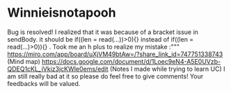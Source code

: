 # Winnieisnotapooh
Bug is resolved! I realized that it was because of a bracket issue in sendBody. 
it should be if((len = read(...))>0){} instead of if((len = read(...)>0)){} . Took me an h plus to realize my mistake :"""
https://miro.com/app/board/uXjVM49btAw=/?share_link_id=747751338743
(Mind map)
https://docs.google.com/document/d/1Loec9eN4-A5E0UVzb-QDEQ1cKL_jVkiz3jcKWIe0ems/edit
(Notes I made while trying to learn UC)
I am still really bad at it so please do feel free to give comments! Your feedbacks will be valued. 

